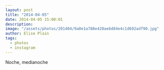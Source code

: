 ```yaml
---
layout: post
title: "2014-04-05"
date: 2014-04-05 15:00:01
description: 
image: "/assets/photos/201404/9a0e1a788e420ae6d84e4c1d692adf90.jpg"
author: Elise Plain
tags: 
  - photos
  - instagram
---
```


Noche, medianoche
<p></p>
